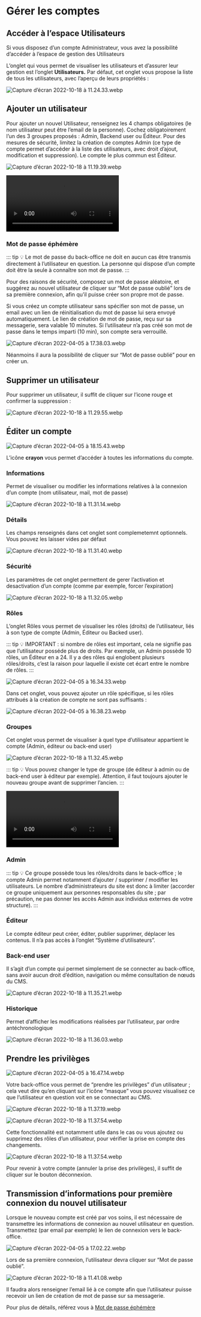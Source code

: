 # Gérer les comptes

## Accéder à l’espace Utilisateurs

Si vous disposez d’un compte Administrateur, vous avez la possibilité d’accéder à l’espace de gestion des Utilisateurs

L’onglet qui vous permet de visualiser les utilisateurs et d’assurer leur gestion est l’onglet **Utilisateurs.** Par défaut, cet onglet vous propose la liste de tous les utilisateurs, avec l’aperçu de leurs propriétés :

![Capture d’écran 2022-10-18 à 11.24.33.webp](Gérer%20les%20comptes/Capture_decran_2022-10-18_a_11.24.33.webp)

## Ajouter un utilisateur

Pour ajouter un nouvel Utilisateur, renseignez les 4 champs obligatoires (le nom utilisateur peut être l’email de la personne). Cochez obligatoirement l’un des 3 groupes proposés : Admin, Backend user ou Éditeur. Pour des mesures de sécurité, limitez la création de comptes Admin (ce type de compte permet d’accéder à la liste des utilisateurs, avec droit d’ajout, modification et suppression). Le compte le plus commun est Éditeur.

![Capture d’écran 2022-10-18 à 11.19.39.webp](Gérer%20les%20comptes/Capture_decran_2022-10-18_a_11.19.39.webp)

<video controls>
    <source src="/user/Gérer%20les%20comptes/Enregistrement_de_lecran_2022-10-18_a_11.27.30.webm" type="video/webm">
    Your browser does not support the video tag.
</video>

### Mot de passe éphémère

::: tip
💡 Le mot de passe du back-office ne doit en aucun cas être transmis directement à l’utilisateur en question. La personne qui dispose d’un compte doit être la seule à connaître son mot de passe.
:::

Pour des raisons de sécurité, composez un mot de passe aléatoire, et suggérez au nouvel utilisateur de cliquer sur “Mot de passe oublié” lors de sa première connexion, afin qu’il puisse créer son propre mot de passe.

Si vous créez un compte utilisateur sans spécifier son mot de passe, un email avec un lien de réinitialisation du mot de passe lui sera envoyé automatiquement. Le lien de création de mot de passe, reçu sur sa messagerie, sera valable 10 minutes. Si l’utilisateur n’a pas créé son mot de passe dans le temps imparti (10 min), son compte sera verrouillé. 

![Capture d’écran 2022-04-05 à 17.38.03.webp](Gérer%20les%20comptes/Capture_decran_2022-04-05_a_17.38.03.webp)

Néanmoins il aura la possibilité de cliquer sur “Mot de passe oublié” pour en créer un. 

## Supprimer un utilisateur

Pour supprimer un utilisateur, il suffit de cliquer sur l’icone rouge et confirmer la suppression : 

![Capture d’écran 2022-10-18 à 11.29.55.webp](Gérer%20les%20comptes/Capture_decran_2022-10-18_a_11.29.55.webp)

## Éditer un compte

![Capture d’écran 2022-04-05 à 18.15.43.webp](Gérer%20les%20comptes/Capture_decran_2022-04-05_a_18.15.43.webp)

L’icône **crayon** vous permet d’accéder à toutes les informations du compte.

### Informations

Permet de visualiser ou modifier les informations relatives à la connexion d’un compte (nom utilisateur, mail, mot de passe)

![Capture d’écran 2022-10-18 à 11.31.14.webp](Gérer%20les%20comptes/Capture_decran_2022-10-18_a_11.31.14.webp)

### Détails

Les champs renseignés dans cet onglet sont complemetemnt optionnels. Vous pouvez les laisser vides par défaut

![Capture d’écran 2022-10-18 à 11.31.40.webp](Gérer%20les%20comptes/Capture_decran_2022-10-18_a_11.31.40.webp)

### Sécurité

Les paramètres de cet onglet permettent de gerer l’activation et desactivation d’un compte (comme par exemple, forcer l’expiration)

![Capture d’écran 2022-10-18 à 11.32.05.webp](Gérer%20les%20comptes/Capture_decran_2022-10-18_a_11.32.05.webp)

### Rôles

L’onglet Rôles vous permet de visualiser les rôles (droits) de l’utilisateur, liés à son type de compte (Admin, Éditeur ou Backed user).

::: tip
💡 IMPORTANT : si nombre de rôles est important, cela ne signifie pas que l’utilisateur posséde plus de droits. Par exemple, un Admin possède 10 rôles, un Éditeur en a 24. Il y a des rôles qui englobent plusieurs rôles/droits, c’est la raison pour laquelle il existe cet écart entre le nombre de rôles.
:::

![Capture d’écran 2022-04-05 à 16.34.33.webp](Gérer%20les%20comptes/Capture_decran_2022-04-05_a_16.34.33.webp)

Dans cet onglet, vous pouvez ajouter un rôle spécifique, si les rôles attribués à la création de compte ne sont pas suffisants :

![Capture d’écran 2022-04-05 à 16.38.23.webp](Gérer%20les%20comptes/Capture_decran_2022-04-05_a_16.38.23.webp)

### Groupes

Cet onglet vous permet de visualiser à quel type d’utilisateur appartient le compte (Admin, éditeur ou back-end user)

![Capture d’écran 2022-10-18 à 11.32.45.webp](Gérer%20les%20comptes/Capture_decran_2022-10-18_a_11.32.45.webp)

::: tip
💡 Vous pouvez changer le type de groupe (de éditeur à admin ou de back-end user à éditeur par exemple). Attention, il faut toujours ajouter le nouveau groupe avant de supprimer l’ancien.
:::

<video controls>
    <source src="/user/Gérer%20les%20comptes/Enregistrement_de_lecran_2022-10-18_a_11.33.59.webm" type="video/webm">
    Your browser does not support the video tag.
</video>

### Admin

::: tip
💡 Ce groupe possède tous les rôles/droits dans le back-office ; le compte Admin permet notamment d’ajouter / supprimer / modifier les utilisateurs. Le nombre d’administrateurs du site est donc à limiter (accorder ce groupe uniquement aux personnes responsables du site ; par précaution, ne pas donner les accès Admin aux individus externes de votre structure).
:::

### Éditeur

Le compte éditeur peut créer, éditer, publier supprimer, déplacer les contenus. Il n’a pas accès à l’onglet “Système d’utilisateurs”.

### Back-end user

Il s’agit d’un compte qui permet simplement de se connecter au back-office, sans avoir aucun droit d’édition, navigation ou même consultation de nœuds du CMS. 

![Capture d’écran 2022-10-18 à 11.35.21.webp](Gérer%20les%20comptes/Capture_decran_2022-10-18_a_11.35.21.webp)

### Historique

Permet d’afficher les modifications réalisées par l’utilisateur, par ordre antéchronologique

![Capture d’écran 2022-10-18 à 11.36.03.webp](Gérer%20les%20comptes/Capture_decran_2022-10-18_a_11.36.03.webp)

## Prendre les privilèges

![Capture d’écran 2022-04-05 à 16.47.14.webp](Gérer%20les%20comptes/Capture_decran_2022-04-05_a_16.47.14.webp)

Votre back-office vous permet de “prendre les privilèges” d’un utilisateur ; cela veut dire qu’en cliquant sur l’icône “masque” vous pouvez visualisez ce que l’utilisateur en question voit en se connectant au CMS. 

![Capture d’écran 2022-10-18 à 11.37.19.webp](Gérer%20les%20comptes/Capture_decran_2022-10-18_a_11.37.19.webp)

![Capture d’écran 2022-10-18 à 11.37.54.webp](Gérer%20les%20comptes/Capture_decran_2022-10-18_a_11.37.54.webp)

Cette fonctionnalité est notamment utile dans le cas ou vous ajoutez ou supprimez des rôles d’un utilisateur, pour vérifier la prise en compte des changements. 

![Capture d’écran 2022-10-18 à 11.37.54.webp](Gérer%20les%20comptes/Capture_decran_2022-10-18_a_11.37.54_1.webp)

Pour revenir à votre compte (annuler la prise des privilèges), il suffit de cliquer sur le bouton déconnexion. 

## Transmission d’informations pour première connexion du nouvel utilisateur

Lorsque le nouveau compte est créé par vos soins, il est nécessaire de transmettre les informations de connexion au nouvel utilisateur en question. 
Transmettez (par email par exemple) le lien de connexion vers le back-office. 

![Capture d’écran 2022-04-05 à 17.02.22.webp](Gérer%20les%20comptes/Capture_decran_2022-04-05_a_17.02.22.webp)

Lors de sa première connexion, l’utilisateur devra cliquer sur “Mot de passe oublié”.

![Capture d’écran 2022-10-18 à 11.41.08.webp](Gérer%20les%20comptes/Capture_decran_2022-10-18_a_11.41.08.webp)

Il faudra alors renseigner l’email lié à ce compte afin que l’utilisateur puisse recevoir un lien de création de mot de passe sur sa messagerie. 

Pour plus de détails, référez vous à [Mot de passe éphémère](#mot-de-passe-ephemere)
